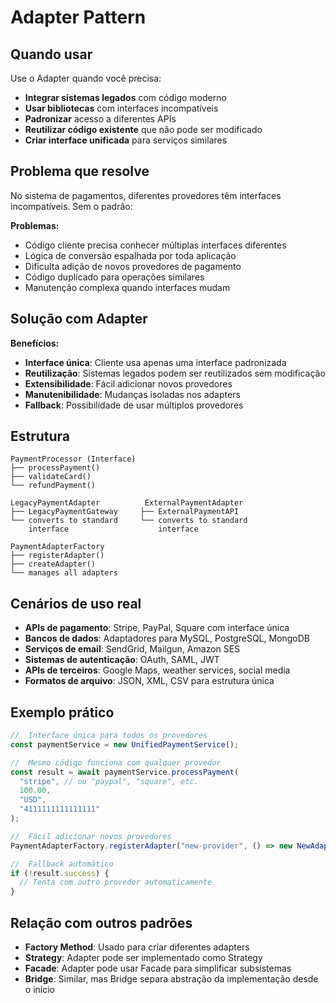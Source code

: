 # Adapter Pattern

##  Quando usar

Use o Adapter quando você precisa:

- **Integrar sistemas legados** com código moderno
- **Usar bibliotecas** com interfaces incompatíveis
- **Padronizar** acesso a diferentes APIs
- **Reutilizar código existente** que não pode ser modificado
- **Criar interface unificada** para serviços similares

##  Problema que resolve

No sistema de pagamentos, diferentes provedores têm interfaces incompatíveis. Sem o padrão:

**Problemas:**
- Código cliente precisa conhecer múltiplas interfaces diferentes
- Lógica de conversão espalhada por toda aplicação
- Dificulta adição de novos provedores de pagamento
- Código duplicado para operações similares
- Manutenção complexa quando interfaces mudam

##  Solução com Adapter

 **Benefícios:**
- **Interface única**: Cliente usa apenas uma interface padronizada
- **Reutilização**: Sistemas legados podem ser reutilizados sem modificação
- **Extensibilidade**: Fácil adicionar novos provedores
- **Manutenibilidade**: Mudanças isoladas nos adapters
- **Fallback**: Possibilidade de usar múltiplos provedores

##  Estrutura

```
PaymentProcessor (Interface)
├── processPayment()
├── validateCard()
└── refundPayment()

LegacyPaymentAdapter          ExternalPaymentAdapter
├── LegacyPaymentGateway     ├── ExternalPaymentAPI
└── converts to standard     └── converts to standard
    interface                    interface

PaymentAdapterFactory
├── registerAdapter()
├── createAdapter()
└── manages all adapters
```

##  Cenários de uso real

- **APIs de pagamento**: Stripe, PayPal, Square com interface única
- **Bancos de dados**: Adaptadores para MySQL, PostgreSQL, MongoDB
- **Serviços de email**: SendGrid, Mailgun, Amazon SES
- **Sistemas de autenticação**: OAuth, SAML, JWT
- **APIs de terceiros**: Google Maps, weather services, social media
- **Formatos de arquivo**: JSON, XML, CSV para estrutura única

##  Exemplo prático

```typescript
//  Interface única para todos os provedores
const paymentService = new UnifiedPaymentService();

//  Mesmo código funciona com qualquer provedor
const result = await paymentService.processPayment(
  "stripe", // ou "paypal", "square", etc.
  100.00,
  "USD",
  "4111111111111111"
);

//  Fácil adicionar novos provedores
PaymentAdapterFactory.registerAdapter("new-provider", () => new NewAdapter());

//  Fallback automático
if (!result.success) {
  // Tenta com outro provedor automaticamente
}
```

##  Relação com outros padrões

- **Factory Method**: Usado para criar diferentes adapters
- **Strategy**: Adapter pode ser implementado como Strategy
- **Facade**: Adapter pode usar Facade para simplificar subsistemas
- **Bridge**: Similar, mas Bridge separa abstração da implementação desde o início